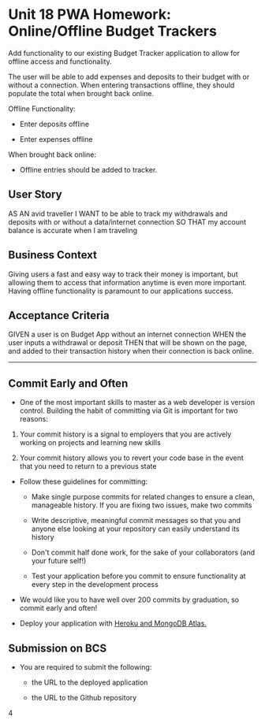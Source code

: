# Unit 18 PWA Homework: Online/Offline Budget Trackers

Add functionality to our existing Budget Tracker application to allow for offline access and functionality.

The user will be able to add expenses and deposits to their budget with or without a connection. When entering transactions offline, they should populate the total when brought back online.

Offline Functionality:

  * Enter deposits offline

  * Enter expenses offline

When brought back online:

  * Offline entries should be added to tracker.

## User Story
AS AN avid traveller
I WANT to be able to track my withdrawals and deposits with or without a data/internet connection
SO THAT my account balance is accurate when I am traveling

## Business Context

Giving users a fast and easy way to track their money is important, but allowing them to access that information anytime is even more important. Having offline functionality is paramount to our applications success.


## Acceptance Criteria
GIVEN a user is on Budget App without an internet connection
WHEN the user inputs a withdrawal or deposit
THEN that will be shown on the page, and added to their transaction history when their connection is back online.

- - -

## Commit Early and Often

* One of the most important skills to master as a web developer is version control. Building the habit of committing via Git is important for two reasons:

1. Your commit history is a signal to employers that you are actively working on projects and learning new skills

2. Your commit history allows you to revert your code base in the event that you need to return to a previous state

* Follow these guidelines for committing:

  * Make single purpose commits for related changes to ensure a clean, manageable history. If you are fixing two issues, make two commits

  * Write descriptive, meaningful commit messages so that you and anyone else looking at your repository can easily understand its history

  * Don't commit half done work, for the sake of your collaborators (and your future self!)

  * Test your application before you commit to ensure functionality at every step in the development process

* We would like you to have well over 200 commits by graduation, so commit early and often!

* Deploy your application with [Heroku and MongoDB Atlas.](../04-Important/MongoAtlas-Deploy.md)

## Submission on BCS

* You are required to submit the following:

  * the URL to the deployed application

  * the URL to the Github repository

4